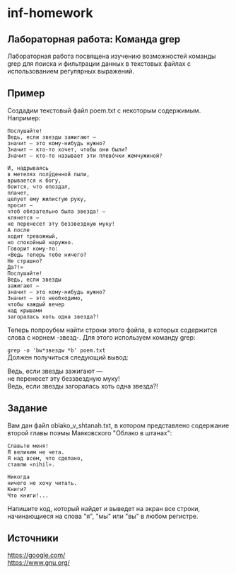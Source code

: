 # inf-homework
## Лабораторная работа: Команда grep
Лабораторная работа посвящена изучению возможностей команды grep для поиска и фильтрации данных в текстовых файлах с использованием регулярных выражений.

## Пример  
Создадим текстовый файл poem.txt с некоторым содержимым. Например:
```
Послушайте!  
Ведь, если звезды зажигают —  
значит — это кому-нибудь нужно?  
Значит — кто-то хочет, чтобы они были?  
Значит — кто-то называет эти плево́чки жемчужиной?

И, надрываясь  
в метелях полу́денной пыли,  
врывается к богу,  
боится, что опоздал,  
плачет,  
целует ему жилистую руку,  
просит —  
чтоб обязательно была звезда! —  
клянется —  
не перенесет эту беззвездную муку!  
А после  
ходит тревожный,  
но спокойный наружно.  
Говорит кому-то:  
«Ведь теперь тебе ничего?  
Не страшно?  
Да?!»  
Послушайте!  
Ведь, если звезды  
зажигают —  
значит — это кому-нибудь нужно?  
Значит — это необходимо,  
чтобы каждый вечер  
над крышами  
загоралась хоть одна звезда?!
```
Теперь попроубем найти строки этого файла, в которых содержится слова с корнем -звезд-. Для этого используем команду grep:

`grep -o 'bw*звездw *b' poem.txt`  
Должен получиться следующий вывод:

Ведь, если звезды зажигают —  
не перенесет эту беззвездную муку!  
Ведь, если звезды
загоралась хоть одна звезда?!

## Задание  
Вам дан файл oblako_v_shtanah.txt, в котором представлено содержание второй главы поэмы Маяковского "Облако в штанах":

```
Славьте меня!  
Я великим не чета.  
Я над всем, что сделано,  
ставлю «nihil».

Никогда  
ничего не хочу читать.  
Книги?  
Что книги!...  
```

Напишите код, который найдет и выведет на экран все строки, начинающиеся на слова "я", "мы" или "вы"  в любом регистре.

## Источники  
https://google.com/  
https://www.gnu.org/
